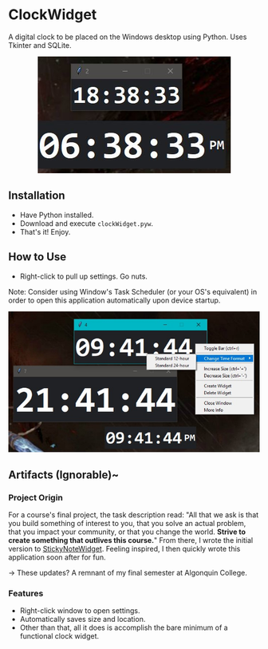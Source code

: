 # ClockWidget
A digital clock to be placed on the Windows desktop using Python. Uses Tkinter and SQLite.

<p align="center">
  <img src="images/initialExample.JPG" alt="Example of Clock Widget in action">
</p>

## Installation
- Have Python installed.
- Download and execute `clockWidget.pyw`.
- That's it! Enjoy.

## How to Use
- Right-click to pull up settings. Go nuts.

Note: Consider using Window's Task Scheduler (or your OS's equivalent) in order to open this application automatically upon device startup.

<p align="center">
  <img src="images/rightClickMenu.JPG" alt="Example of rightClick menu">
</p>



## Artifacts (Ignorable)~
### Project Origin
For a course's final project, the task description read: "All that we ask is that you build something of interest to you, that you solve an actual problem, that you impact your community, or that you change the world. **Strive to create something that outlives this course.**" From there, I wrote the initial version to [StickyNoteWidget](https://github.com/danbsolo/StickyNoteWidget). Feeling inspired, I then quickly wrote this application soon after for fun.

-> These updates? A remnant of my final semester at Algonquin College.

### Features
- Right-click window to open settings.
- Automatically saves size and location.
- Other than that, all it does is accomplish the bare minimum of a functional clock widget.